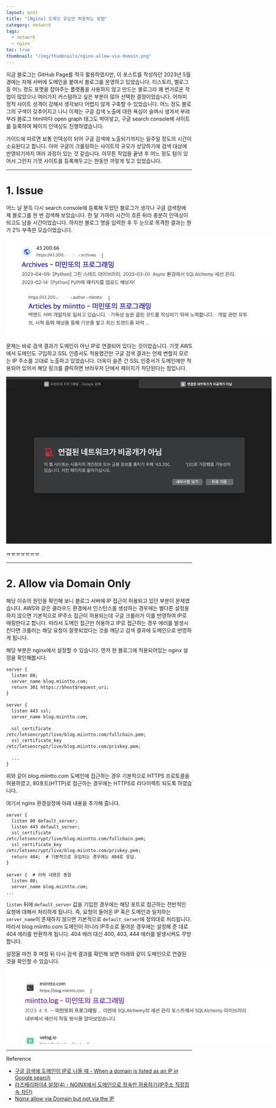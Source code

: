 ```yaml
---
layout: post
title: "[Nginx] 도메인 유입만 허용하는 방법"
category: network
tags:
  - network
  - nginx
toc: true
thumbnail: "/img/thumbnails/nginx-allow-via-domain.png"
---
```


지금 블로그는 GitHub Page를 적극 활용하였지만, 이 포스트를 작성하던 2023년 5월경에는 자체 서버에 도메인을 붙여서 블로그를 운영하고 있었습니다.
티스토리, 벨로그 등 어느 정도 포맷을 잡아주는 플랫폼을 사용하지 않고 만드는 블로그라 꽤 번거로운 작업이 많았으나 여러가지 커스텀하고 싶은 부분이 많아 선택한 결정이었습니다.
어차피 정적 사이트 성격이 강해서 생각보다 어렵지 않게 구축할 수 있었습니다.
어느 정도 블로그의 구색이 갖추어지고 나니 이제는 구글 검색 노출에 대한 욕심이 슬며시 생겨서 부랴부랴 블로그 html마다 open graph 태그도 박아넣고, 구글 search console에 사이트를 등록하여 페이지 인덱싱도 진행하였습니다.

가이드에 따르면 보통 인덱싱이 되어 구글 검색에 노출되기까지는 일주일 정도의 시간이 소요된다고 합니다.
아마 구글이 크롤링하는 사이트의 규모가 상당하기에 검색 대상에 반영되기까지 여러 과정이 있는 것 같습니다.
아무튼 작업을 끝낸 후 어느 정도 텀이 있어서 그런지 기껏 사이트를 등록해두고는 한동안 까맣게 잊고 있었습니다.

---

# 1. Issue

어느 날 문득 다시 search console에 등록해 두었던 블로그가 생각나 구글 검색창에 제 블로그를 한 번 검색해 보았습니다.
한 달 가까이 시간이 흐른 뒤라 충분히 인덱싱이되고도 남을 시간이었습니다.
하지만 블로그 명을 입력한 후 두 눈으로 목격한 결과는 뭔가 2% 부족한 모습이었습니다.

<img src="/img/posts/nginx-allow-via-domain-search-result.png" style="max-width:720px"/>

문제는 바로 검색 결과가 도메인이 아닌 IP로 연결되어 있다는 것이었습니다.
기껏 AWS에서 도메인도 구입하고 SSL 인증서도 적용했건만 구글 검색 결과는 언제 변할지 모르는 IP 주소를 고대로 노출하고 있었습니다.
더욱이 슬픈 건 SSL 인증서가 도메인에만 적용되어 있어서 해당 링크를 클릭하면 브라우저 단에서 페이지가 차단된다는 점입니다.

<img src="/img/posts/nginx-allow-via-domain-denied-page.png" style="max-width:720px"/>

ㅠㅠㅠㅠㅠㅠㅠ

---

# 2. Allow via Domain Only

해당 이슈의 원인을 확인해 보니 블로그 서버에 IP 접근이 허용되고 있던 부분이 문제였습니다.
AWS와 같은 클라우드 환경에서 인스턴스를 생성하는 경우에는 별다른 설정을 하지 않으면 기본적으로 IP주소 접근이 허용되는데 구글 크롤러가 이를 반영하여 IP로 매핑한다고 합니다.
따라서 도메인 접근만 허용하고 IP로 접근하는 경우 에러를 발생시킨다면 크롤러는 해당 요청이 잘못되었다는 것을 깨닫고 검색 결과에 도메인으로 반영하게 됩니다.

해당 부분은 nginx에서 설정할 수 있습니다.
먼저 현 블로그에 적용되어있는 nginx 설정을 확인해봅시다.

```shell
server {
  listen 80;
  server_name blog.miintto.com;
  return 301 https://$host$request_uri;
}

server {
  listen 443 ssl;
  server_name blog.miintto.com;

  ssl_certificate /etc/letsencrypt/live/blog.miintto.com/fullchain.pem;
  ssl_certificate_key /etc/letsencrypt/live/blog.miintto.com/privkey.pem;

  ...
}
```

위와 같이 blog.miintto.com 도메인에 접근하는 경우 기본적으로 HTTPS 프로토콜을 허용하였고, 80포트(HTTP)로 접근하는 경우에는 HTTPS로 리다이렉트 되도록 하였습니다.

여기서 nginx 환경설정에 아래 내용을 추가해 줍니다.

```shell
server {
  listen 80 default_server;
  listen 443 default_server;
  ssl_certificate /etc/letsencrypt/live/blog.miintto.com/fullchain.pem;
  ssl_certificate_key /etc/letsencrypt/live/blog.miintto.com/privkey.pem;
  return 404;  # 기본적으로 유입되는 경우에는 404로 응답.
}

server {  # 이하 내용은 동일
  listen 80;
  server_name blog.miintto.com;
...
```

`listen` 뒤에 `default_server` 값을 기입한 경우에는 해당 포트로 접근하는 전반적인 요청에 대해서 처리하게 됩니다.
즉, 요청이 들어온 IP 혹은 도메인과 일치하는 `server_name`이 존재하지 않으면 기본적으로 `default_server`에 정의대로 처리됩니다.
따라서 blog.miintto.com 도메인이 아니라 IP주소로 들어온 경우에는 설정해 준 대로 404 에러를 반환하게 됩니다.
404 에러 대신 400, 403, 444 에러를 발생시켜도 무방합니다.

설정울 마친 후 며칠 뒤 다시 검색 결과를 확인해 보면 아래와 같이 도메인으로 연결된 것을 확인할 수 있습니다.

<img src="/img/posts/nginx-allow-via-domain-improved-search-result.png" style="max-width:720px"/>

---

Reference

- [구글 검색에 도메인이 IP로 나올 때 - When a domain is listed as an IP in Google search](https://www.youtube.com/watch?v=jrpw7YUEHiU)
- [라즈베리파이4 설정(4) - NGINX에서 도메인으로 접속만 허용하기(IP주소 직접접속 차단)](https://www.codesarang.com/8)
- [Nginx allow via Domain but not via the IP](https://stackoverflow.com/questions/61800208/nginx-allow-via-domain-but-not-via-the-ip)
